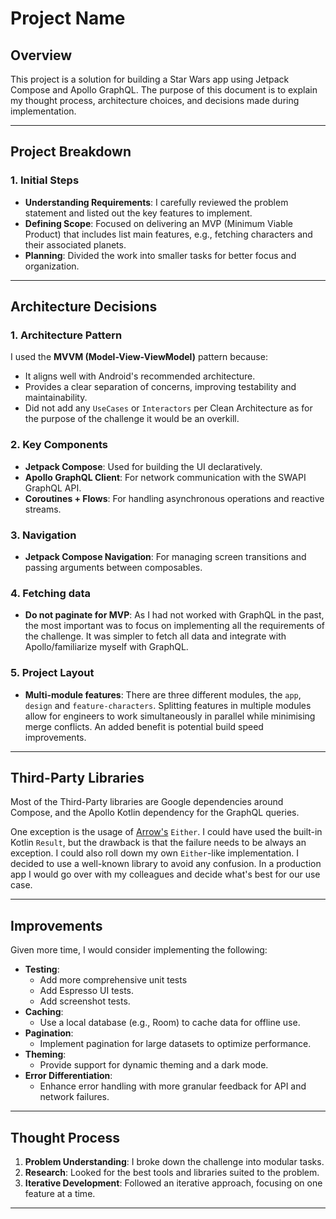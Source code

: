 # Project Name

## Overview

This project is a solution for building a Star Wars app using Jetpack Compose and Apollo GraphQL. The purpose of this document is to explain my thought process, architecture choices, and decisions made during implementation.

---

## Project Breakdown

### 1. **Initial Steps**
- **Understanding Requirements**: I carefully reviewed the problem statement and listed out the key features to implement.
- **Defining Scope**: Focused on delivering an MVP (Minimum Viable Product) that includes list main features, e.g., fetching characters and their associated planets.
- **Planning**: Divided the work into smaller tasks for better focus and organization.
---

## Architecture Decisions

### 1. **Architecture Pattern**
I used the **MVVM (Model-View-ViewModel)** pattern because:
- It aligns well with Android's recommended architecture.
- Provides a clear separation of concerns, improving testability and maintainability.
- Did not add any `UseCases` or `Interactors` per Clean Architecture as for the purpose of the challenge it would be an overkill. 

### 2. **Key Components**
- **Jetpack Compose**: Used for building the UI declaratively.
- **Apollo GraphQL Client**: For network communication with the SWAPI GraphQL API.
- **Coroutines + Flows**: For handling asynchronous operations and reactive streams.

### 3. **Navigation**
- **Jetpack Compose Navigation**: For managing screen transitions and passing arguments between composables.

### 4. **Fetching data**
- **Do not paginate for MVP**: As I had not worked with GraphQL in the past, the most important was to focus on implementing all the requirements of the challenge. It was simpler to fetch all data and integrate with Apollo/familiarize myself with GraphQL.

### 5. **Project Layout**
- **Multi-module features**: There are three different modules, the `app`, `design` and `feature-characters`. Splitting features in multiple modules allow for engineers to work simultaneously in parallel while minimising merge conflicts. An added benefit is potential build speed improvements.

---

## Third-Party Libraries

Most of the Third-Party libraries are Google dependencies around Compose, and the Apollo Kotlin dependency for the GraphQL queries.

One exception is the usage of [Arrow's](https://github.com/arrow-kt/arrow) `Either`. I could have used the built-in Kotlin `Result`, but the drawback is that the failure needs to be always an exception.
I could also roll down my own `Either`-like implementation. I decided to use a well-known library to avoid any confusion. In a production app I would go over with my colleagues and decide what's best for our use case. 

---

## Improvements

Given more time, I would consider implementing the following:
- **Testing**:
    - Add more comprehensive unit tests 
    - Add Espresso UI tests.
    - Add screenshot tests.
- **Caching**:
    - Use a local database (e.g., Room) to cache data for offline use.
- **Pagination**:
    - Implement pagination for large datasets to optimize performance.
- **Theming**:
    - Provide support for dynamic theming and a dark mode.
- **Error Differentiation**:
    - Enhance error handling with more granular feedback for API and network failures.

---

## Thought Process

1. **Problem Understanding**: I broke down the challenge into modular tasks.
2. **Research**: Looked for the best tools and libraries suited to the problem.
3. **Iterative Development**: Followed an iterative approach, focusing on one feature at a time.

---
